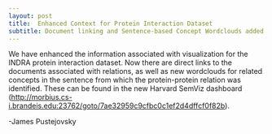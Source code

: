 ```yaml
---
layout: post
title:  Enhanced Context for Protein Interaction Dataset
subtitle: Document linking and Sentence-based Concept Wordclouds added to Harvard PPI 
---
```

We have enhanced the information associated with visualization for the INDRA protein interaction dataset. Now there are
direct links to the documents associated with relations, as well as new wordclouds for related concepts in the sentence from which the protein-protein relation was identified. These can be found in the new 
Harvard SemViz dashboard (http://morbius.cs-i.brandeis.edu:23762/goto/7ae32959c9cfbc0c1ef2d4dffcf0f82b).

-James Pustejovsky

